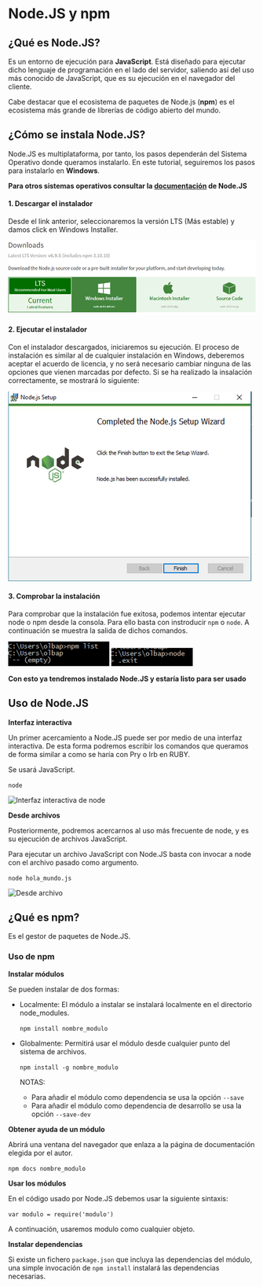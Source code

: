 # Node.JS y npm

## ¿Qué es Node.JS?

Es un entorno de ejecución para **JavaScript**. Está diseñado para ejecutar dicho
lenguaje de programación en el lado del servidor, saliendo así del uso más conocido de JavaScript,
que es su ejecución en el navegador del cliente.

Cabe destacar que el ecosistema de paquetes de Node.js (**npm**) es el ecosistema más grande de librerías de código abierto del mundo.

## ¿Cómo se instala Node.JS?

Node.JS es multiplataforma, por tanto, los pasos dependerán del Sistema Operativo donde queramos instalarlo. En este tutorial, seguiremos los pasos para instalarlo en **Windows**.

**Para otros sistemas operativos consultar la [documentación](https://nodejs.org/en/download/) de Node.JS**

#### 1. Descargar el instalador

Desde el link anterior, seleccionaremos la versión LTS (Más estable) y damos click en Windows Installer.

![Página de descarga](img/Descarga.PNG)

#### 2. Ejecutar el instalador

Con el instalador descargados, iniciaremos su ejecución. El proceso de instalación es similar al de cualquier instalación en Windows, deberemos aceptar el acuerdo de licencia, y no será necesario cambiar ninguna de las opciones que vienen marcadas por defecto. Si se ha realizado la insalación correctamente, se mostrará lo siguiente:

![Instalación exitosa](img/Installer.PNG)

#### 3. Comprobar la instalación

Para comprobar que la instalación fue exitosa, podemos intentar ejecutar node o npm desde la consola. Para ello basta con instroducir ```npm``` o  ```node```. A continuación se muestra la salida de dichos comandos.

![npm list](img/npm-list.PNG)
![node](img/node.PNG)

**Con esto ya tendremos instalado Node.JS y estaría listo para ser usado**

## Uso de Node.JS

**Interfaz interactiva**

Un primer acercamiento a Node.JS puede ser por medio de una interfaz interactiva. De esta forma podremos escribir los comandos que queramos de forma similar a como se haría con Pry o Irb en RUBY.

Se usará JavaScript.

```node ```

![Interfaz interactiva de node](img/node-interactive.PNG)

**Desde archivos**

Posteriormente, podremos acercarnos al uso más frecuente de node, y es su ejecución de archivos JavaScript.

Para ejecutar un archivo JavaScript con Node.JS basta con invocar a node con el archivo pasado como argumento.

```node hola_mundo.js```

![Desde archivo](img/hello-world.PNG)

## ¿Qué es npm?

Es el gestor de paquetes de Node.JS.

### Uso de npm

**Instalar módulos**

Se pueden instalar de dos formas:

* Localmente: El módulo a instalar se instalará localmente en el directorio node_modules.

  ```npm install nombre_modulo```

* Globalmente: Permitirá usar el módulo desde cualquier punto del sistema de archivos.

  ```npm install -g nombre_modulo```

  NOTAS:

  * Para añadir el módulo como dependencia se usa la opción ```--save```
  * Para añadir el módulo como dependencia de desarrollo se usa la opción ```--save-dev```

**Obtener ayuda de un módulo**

Abrirá una ventana del navegador que enlaza a la página de documentación elegida por el autor.

```npm docs nombre_modulo```

**Usar los módulos**

En el código usado por Node.JS debemos usar la siguiente sintaxis:

```var modulo = require('modulo')```

A continuación, usaremos modulo como cualquier objeto.

**Instalar dependencias**

Si existe un fichero ```package.json``` que incluya las dependencias del módulo, una simple invocación de ```npm install``` instalará las dependencias necesarias. 
